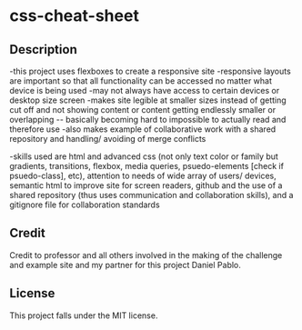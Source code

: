 # css-cheat-sheet

## Description
-this project uses flexboxes to create a responsive site
-responsive layouts are important so that all functionality can be accessed no matter what device is being used
-may not always have access to certain devices or desktop size screen
-makes site legible at smaller sizes instead of getting cut off and not showing content or content getting endlessly smaller or overlapping -- basically becoming hard to impossible to actually read and therefore use
-also makes example of collaborative work with a shared repository and handling/ avoiding of merge conflicts

-skills used are html and advanced css (not only text color or family but gradients, transitions, flexbox, media queries, psuedo-elements [check if psuedo-class], etc), attention to needs of wide array of users/ devices, semantic html to improve site for screen readers, github and the use of a shared repository (thus uses communication and collaboration skills), and a gitignore file for collaboration standards

## Credit
Credit to professor and all others involved in the making of the challenge and example site and my partner for this project Daniel Pablo.

## License
This project falls under the MIT license.